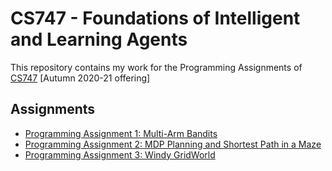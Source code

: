 # CS747 - Foundations of Intelligent and Learning Agents 

This repository contains my work for the Programming Assignments of [CS747](https://www.cse.iitb.ac.in/~shivaram/teaching/cs747-a2020/ "Foundations of Intelligent and Learning Agents") [Autumn 2020-21 offering]

## Assignments
- [Programming Assignment 1: Multi-Arm Bandits](./cs747-pa1/)
- [Programming Assignment 2: MDP Planning and Shortest Path in a Maze](./cs747-pa2/)
- [Programming Assignment 3: Windy GridWorld](./cs747-pa3/)
